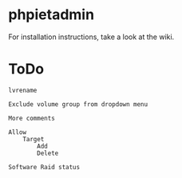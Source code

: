 # phpietadmin
For installation instructions, take a look at the wiki.

ToDo
=================
    lvrename
    
    Exclude volume group from dropdown menu
    
    More comments
    
    Allow
        Target
            Add
            Delete
            
    Software Raid status